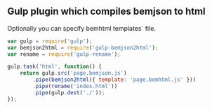 ## Gulp plugin which compiles bemjson to html

Optionally you can specify bemhtml templates` file.

```js
var gulp = require('gulp');
var bemjson2html = require('gulp-bemjson2html');
var rename = require('gulp-rename');

gulp.task('html', function() {
    return gulp.src('page.bemjson.js')
        .pipe(bemjson2html({ template: 'page.bemhtml.js' }))
        .pipe(rename('index.html'))
        .pipe(gulp.dest('./'));
});
```
